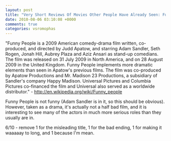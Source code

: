 ```yaml
---
layout: post
title: "Very Short Reviews Of Movies Other People Have Already Seen: Funny People [2009]"
date: 2010-08-06 03:10:08 +0000
comments: true
categories: vsromophas
---
```


"Funny People is a 2009 American comedy-drama film written, co-produced, and directed by Judd Apatow, and starring Adam Sandler, Seth Rogen, Jonah Hill, Aubrey Plaza and Aziz Ansari as stand-up comedians. The film was released on 31 July 2009 in North America, and on 28 August 2009 in the United Kingdom. Funny People implements more dramatic elements than seen in Apatow's previous films. The film was co-produced by Apatow Productions and Mr. Madison 23 Productions, a subsidiary of Sandler's company Happy Madison. Universal Pictures and Columbia Pictures co-financed the film and Universal also served as a worldwide distributor." - http://en.wikipedia.org/wiki/Funny_people

Funny People is not funny (Adam Sandler is in it, so this should be obvious). However, taken as a drama, it's actually not a half bad film, and it is interesting to see many of the actors in much more serious roles than they usually are in.

6/10 - remove 1 for the misleading title, 1 for the bad ending, 1 for making it waaaaay to long, and 1 because I'm mean.